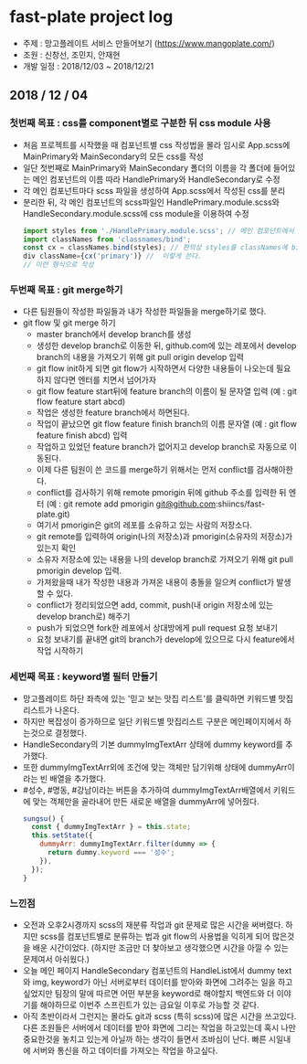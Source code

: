 # fast-plate project log

- 주제 : 망고플레이트 서비스 만들어보기 (https://www.mangoplate.com/)
- 조원 : 신창선, 조민지, 안재현
- 개발 일정 : 2018/12/03 ~ 2018/12/21

## 2018 / 12 / 04

### 첫번째 목표 : css를 component별로 구분한 뒤 css module 사용

- 처음 프로젝트를 시작했을 때 컴포넌트별 css 작성법을 몰라 임시로 App.scss에 MainPrimary와 MainSecondary의 모든 css를 작성
- 일단 첫번째로 MainPrimary와 MainSecondary 폴더의 이름을 각 폴더에 들어있는 메인 컴포넌트의 이름 따라 HandlePrimary와 HandleSecondary로 수정
- 각 메인 컴포넌트마다 scss 파일을 생성하여 App.scss에서 작성된 css를 분리
- 분리한 뒤, 각 메인 컴포넌트의 scss파일인 HandlePrimary.module.scss와 HandleSecondary.module.scss에 css module을 이용하여 수정
  ```js
  import styles from './HandlePrimary.module.scss'; // 메인 컴포넌트에서 styles와 classNames를 import한 뒤,
  import classNames from 'classnames/bind';
  const cx = classNames.bind(styles); // 편의상 styles를 classNames에 bind하여
  div className={cx('primary')} //  이렇게 쓴다.
  // 이런 형식으로 작성
  ```

### 두번째 목표 : git merge하기

- 다른 팀원들이 작성한 파일들과 내가 작성한 파일들을 merge하기로 했다.
- git flow 및 git merge 하기
  - master branch에서 develop branch를 생성
  - 생성한 develop branch로 이동한 뒤, github.com에 있는 레포에서 develop branch의 내용을 가져오기 위해 git pull origin develop 입력
  - git flow init하게 되면 git flow가 시작하면서 다양한 내용들이 나오는데 필요하지 않다면 엔터를 치면서 넘어가자
  - git flow feature start뒤에 feature branch의 이름이 될 문자열 입력 (예 : git flow feature start abcd)
  - 작업은 생성한 feature branch에서 하면된다.
  - 작업이 끝났으면 git flow feature finish branch의 이름 문자열 (예 : git flow feature finish abcd) 입력
  - 작업하고 있었던 feature branch가 없어지고 develop branch로 자동으로 이동된다.
  - 이제 다른 팀원이 쓴 코드를 merge하기 위해서는 먼저 conflict를 검사해아한다.
  - conflict를 검사하기 위해 remote pmorigin 뒤에 github 주소를 입력한 뒤 엔터 (예 : git remote add pmorigin git@github.com:shiincs/fast-plate.git)
  - 여기서 pmorigin은 git의 레포를 소유하고 있는 사람의 저장소다.
  - git remote를 입력하여 origin(나의 저장소)과 pmorigin(소유자의 저장소)가 있는지 확인
  - 소유자 저장소에 있는 내용을 나의 develop branch로 가져오기 위해 git pull pmorigin develop 입력.
  - 가져왔을때 내가 작성한 내용과 가져온 내용이 충돌을 일으켜 conflict가 발생할 수 있다.
  - conflict가 정리되었으면 add, commit, push(내 origin 저장소에 있는 develop branch로) 해주기
  - push가 되었으면 fork한 레포에서 상대방에게 pull request 요청 보내기
  - 요청 보내기를 끝내면 git의 branch가 develop에 있으므로 다시 feature에서 작업 시작하기

### 세번째 목표 : keyword별 필터 만들기

- 망고플레이트 하단 좌측에 있는 '믿고 보는 맛집 리스트'를 클릭하면 키워드별 맛집리스트가 나온다.
- 하지만 복잡성이 증가하므로 일단 키워드별 맛집리스트 구분은 메인페이지에서 하는것으로 결정했다.
- HandleSecondary의 기본 dummyImgTextArr 상태에 dummy keyword를 추가했다.
- 또한 dummyImgTextArr외에 조건에 맞는 객체만 담기위해 상태에 dummyArr이라는 빈 배열을 추가했다.
- #성수, #명동, #강남이라는 버튼을 추가하여 dummyImgTextArr배열에서 키워드에 맞는 객체만을 골라내어 만든 새로운 배열을 dummyArr에 넣어줬다.
  ```js
  sungsu() {
    const { dummyImgTextArr } = this.state;
    this.setState({
      dummyArr: dummyImgTextArr.filter(dummy => {
        return dummy.keyword === '성수';
      }),
    });
  }
  ```

### 느낀점

- 오전과 오후2시경까지 scss의 재분류 작업과 git 문제로 많은 시간을 써버렸다. 하지만 scss를 컴포넌트별로 분류하는 법과 git flow의 사용법을 익히게 되어 많은것을 배운 시간이었다. (하지만 조금만 더 찾아보고 생각했으면 시간을 아낄 수 있는 문제여서 아쉬웠다.)
- 오늘 메인 페이지 HandleSecondary 컴포넌트의 HandleList에서 dummy text와 img, keyword가 아닌 서버로부터 데이터를 받아와 화면에 그려주는 일을 하고싶었지만 팀장의 말에 따르면 어떤 부분을 keyword로 해야할지 백엔드와 더 이야기를 해야하므로 이번주 스프린트가 있는 금요일 이후로 가능할 것 같다.
- 아직 초반이라서 그런지는 몰라도 git과 scss (특히 scss)에 많은 시간을 쓰고있다. 다른 조원들은 서버에서 데이터를 받아 화면에 그리는 작업을 하고있는데 혹시 나만 중요한것을 놓치고 있는게 아닐까 하는 생각이 들면서 조바심이 난다. 빠른 시일내에 서버와 통신을 하고 데이터를 가져오는 작업을 하고싶다.
